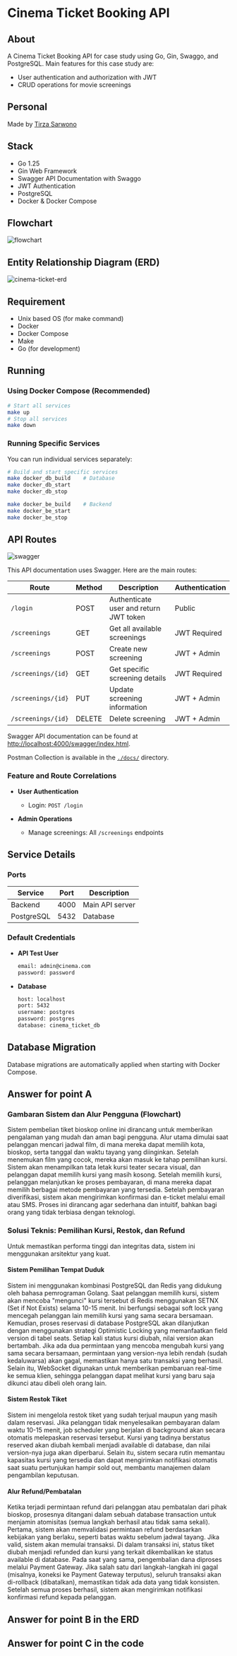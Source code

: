 # Cinema Ticket Booking API

## About

A Cinema Ticket Booking API for case study using Go, Gin, Swaggo, and PostgreSQL. Main features for this case study are:

- User authentication and authorization with JWT
- CRUD operations for movie screenings

## Personal

Made by [Tirza Sarwono](https://www.linkedin.com/in/tirzasrwn/)

## Stack

- Go 1.25
- Gin Web Framework
- Swagger API Documentation with Swaggo
- JWT Authentication
- PostgreSQL
- Docker & Docker Compose

## Flowchart

![flowchart](./docs/flowchart.png)

## Entity Relationship Diagram (ERD)

![cinema-ticket-erd](./docs/cinema-erd.png)

## Requirement

- Unix based OS (for make command)
- Docker
- Docker Compose
- Make
- Go (for development)

## Running

### Using Docker Compose (Recommended)

```sh
# Start all services
make up
# Stop all services
make down
```

### Running Specific Services

You can run individual services separately:

```sh
# Build and start specific services
make docker_db_build    # Database
make docker_db_start
make docker_db_stop

make docker_be_build    # Backend
make docker_be_start
make docker_be_stop
```

## API Routes

![swagger](./docs/swagger-ui.png)

This API documentation uses Swagger. Here are the main routes:

| Route              | Method | Description                            | Authentication |
| ------------------ | ------ | -------------------------------------- | -------------- |
| `/login`           | POST   | Authenticate user and return JWT token | Public         |
| `/screenings`      | GET    | Get all available screenings           | JWT Required   |
| `/screenings`      | POST   | Create new screening                   | JWT + Admin    |
| `/screenings/{id}` | GET    | Get specific screening details         | JWT Required   |
| `/screenings/{id}` | PUT    | Update screening information           | JWT + Admin    |
| `/screenings/{id}` | DELETE | Delete screening                       | JWT + Admin    |

Swagger API documentation can be found at [http://localhost:4000/swagger/index.html](http://localhost:4000/swagger/index.html).

Postman Collection is available in the [`./docs/`](./docs/Cinema-Ticket-API.postman_collection.json) directory.

### Feature and Route Correlations

- **User Authentication**
  - Login: `POST /login`

- **Admin Operations**
  - Manage screenings: All `/screenings` endpoints

## Service Details

### Ports

| Service    | Port | Description     |
| ---------- | ---- | --------------- |
| Backend    | 4000 | Main API server |
| PostgreSQL | 5432 | Database        |

### Default Credentials

- **API Test User**

  ```sh
  email: admin@cinema.com
  password: password
  ```

- **Database**

  ```sh
  host: localhost
  port: 5432
  username: postgres
  password: postgres
  database: cinema_ticket_db
  ```

## Database Migration

Database migrations are automatically applied when starting with Docker Compose.

## Answer for point A

### Gambaran Sistem dan Alur Pengguna (Flowchart)

Sistem pembelian tiket bioskop online ini dirancang untuk memberikan pengalaman yang mudah dan aman bagi pengguna. Alur utama dimulai saat pelanggan mencari jadwal film, di mana mereka dapat memilih kota, bioskop, serta tanggal dan waktu tayang yang diinginkan. Setelah menemukan film yang cocok, mereka akan masuk ke tahap pemilihan kursi. Sistem akan menampilkan tata letak kursi teater secara visual, dan pelanggan dapat memilih kursi yang masih kosong. Setelah memilih kursi, pelanggan melanjutkan ke proses pembayaran, di mana mereka dapat memilih berbagai metode pembayaran yang tersedia. Setelah pembayaran diverifikasi, sistem akan mengirimkan konfirmasi dan e-ticket melalui email atau SMS. Proses ini dirancang agar sederhana dan intuitif, bahkan bagi orang yang tidak terbiasa dengan teknologi.

### Solusi Teknis: Pemilihan Kursi, Restok, dan Refund

Untuk memastikan performa tinggi dan integritas data, sistem ini menggunakan arsitektur yang kuat.

#### Sistem Pemilihan Tempat Duduk

Sistem ini menggunakan kombinasi PostgreSQL dan Redis yang didukung oleh bahasa pemrograman Golang. Saat pelanggan memilih kursi, sistem akan mencoba "mengunci" kursi tersebut di Redis menggunakan SETNX (Set if Not Exists) selama 10-15 menit. Ini berfungsi sebagai soft lock yang mencegah pelanggan lain memilih kursi yang sama secara bersamaan. Kemudian, proses reservasi di database PostgreSQL akan dilanjutkan dengan menggunakan strategi Optimistic Locking yang memanfaatkan field version di tabel seats. Setiap kali status kursi diubah, nilai version akan bertambah. Jika ada dua permintaan yang mencoba mengubah kursi yang sama secara bersamaan, permintaan yang version-nya lebih rendah (sudah kedaluwarsa) akan gagal, memastikan hanya satu transaksi yang berhasil. Selain itu, WebSocket digunakan untuk memberikan pembaruan real-time ke semua klien, sehingga pelanggan dapat melihat kursi yang baru saja dikunci atau dibeli oleh orang lain.

#### Sistem Restok Tiket

Sistem ini mengelola restok tiket yang sudah terjual maupun yang masih dalam reservasi. Jika pelanggan tidak menyelesaikan pembayaran dalam waktu 10-15 menit, job scheduler yang berjalan di background akan secara otomatis melepaskan reservasi tersebut. Kursi yang tadinya berstatus reserved akan diubah kembali menjadi available di database, dan nilai version-nya juga akan diperbarui. Selain itu, sistem secara rutin memantau kapasitas kursi yang tersedia dan dapat mengirimkan notifikasi otomatis saat suatu pertunjukan hampir sold out, membantu manajemen dalam pengambilan keputusan.

#### Alur Refund/Pembatalan

Ketika terjadi permintaan refund dari pelanggan atau pembatalan dari pihak bioskop, prosesnya ditangani dalam sebuah database transaction untuk menjamin atomisitas (semua langkah berhasil atau tidak sama sekali). Pertama, sistem akan memvalidasi permintaan refund berdasarkan kebijakan yang berlaku, seperti batas waktu sebelum jadwal tayang. Jika valid, sistem akan memulai transaksi. Di dalam transaksi ini, status tiket diubah menjadi refunded dan kursi yang terkait dikembalikan ke status available di database. Pada saat yang sama, pengembalian dana diproses melalui Payment Gateway. Jika salah satu dari langkah-langkah ini gagal (misalnya, koneksi ke Payment Gateway terputus), seluruh transaksi akan di-rollback (dibatalkan), memastikan tidak ada data yang tidak konsisten. Setelah semua proses berhasil, sistem akan mengirimkan notifikasi konfirmasi refund kepada pelanggan.

## Answer for point B in the ERD

## Answer for point C in the code

